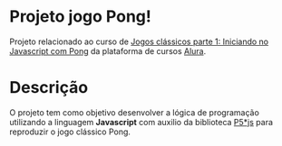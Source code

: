 # Projeto jogo Pong!

Projeto relacionado ao curso de [Jogos clássicos parte 1: Iniciando no Javascript com Pong](https://cursos.alura.com.br/course/pong-javascript) da plataforma de cursos [Alura](https://www.alura.com.br/).


# Descrição

O projeto tem como objetivo desenvolver a lógica de programação utilizando a linguagem **Javascript** com auxilio da biblioteca [P5*js](https://p5js.org/) para reproduzir o jogo clássico Pong.